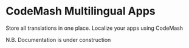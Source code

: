 # CodeMash Multilingual Apps

Store all translations in one place. Localize your apps using CodeMash 

N.B. Documentation is under construction
